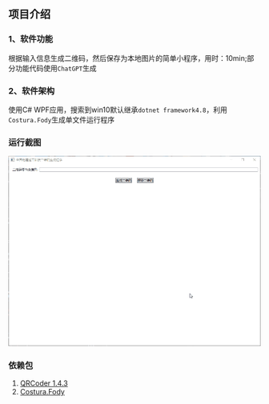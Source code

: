 ## 项目介绍
### 1、软件功能
根据输入信息生成二维码，然后保存为本地图片的简单小程序，用时：10min;部分功能代码使用`ChatGPT`生成
### 2、软件架构
使用C# WPF应用，搜索到win10默认继承`dotnet framework4.8`，利用`Costura.Fody`生成单文件运行程序
### 运行截图
![生成二维码运行演示](Resources/生成二维码运行演示.gif)
### 依赖包
1. [QRCoder 1.4.3](https://github.com/codebude/QRCoder/)
2. [Costura.Fody](https://github.com/Fody/Costura)